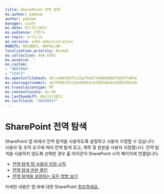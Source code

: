 ```yaml
---
title: SharePoint 전역 탐색
ms.author: pebaum
author: pebaum
manager: scotv
ms.date: 07/27/2021
ms.audience: ITPro
ms.topic: article
ms.service: o365-administration
ROBOTS: NOINDEX, NOFOLLOW
localization_priority: Normal
ms.collection: Adm_O365
ms.assetid: ''
ms.custom:
- "9007094"
- "12473"
ms.openlocfilehash: 45cc48056975c21ef54df7404bd8bbf6b5ff465e
ms.sourcegitcommit: ab75f66355116e995b3cb5505465b31989339e28
ms.translationtype: MT
ms.contentlocale: ko-KR
ms.lasthandoff: 08/13/2021
ms.locfileid: "58326017"
---
```

# <a name="sharepoint-global-navigation"></a>SharePoint 전역 탐색

SharePoint 앱 바에서 전역 탐색을 사용하도록 설정하고 사용자 지정할 수 있습니다. 사용자 및 조직 요구에 따라 전역 탐색 로고, 제목 및 원본을 사용자 지정합니다. 전역 탐색을 사용하지 않도록 선택한 경우 홈 아이콘이 SharePoint 시작 페이지에 연결됩니다.

- [전역 탐색 탭 사용자 지정 시작](https://docs.microsoft.com/SharePoint/sharepoint-app-bar?WT.mc_id=365AdminCSH_SupportCentral#get-started-customizing-the-global-navigation-tab)
- [전역 탐색 원본 확인](https://docs.microsoft.com/SharePoint/sharepoint-app-bar?WT.mc_id=365AdminCSH_SupportCentral#determine-the-global-navigation-source-depending-on-your-home-sites-configuration)
- [전역 탐색을 설정하는 모든 방법 보기](https://docs.microsoft.com/SharePoint/sharepoint-app-bar?WT.mc_id=365AdminCSH_SupportCentral#see-all-the-different-ways-you-can-set-up-global-navigation)

자세한 내용은 앱 바에 대한 SharePoint [참조하세요.](https://docs.microsoft.com/sharepoint/sharepoint-app-bar) 

